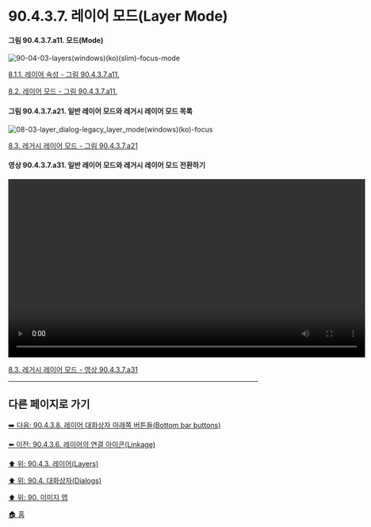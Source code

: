 # 90.4.3.7. 레이어 모드(Layer Mode)

<a id="90-04-03-07-a11"></a>

#### 그림 90.4.3.7.a11. 모드(Mode)
![90-04-03-layers(windows)(ko)(slim)-focus-mode](https://github.com/wonder13662/gimp/assets/15767104/0f62ad29-be47-4bcf-bcb1-6b94dbb95038)

[8.1.1. 레이어 속성 - 그림 90.4.3.7.a11.](./08-01-01-layer_properties.md#90-04-03-07-a11)

[8.2. 레이어 모드 - 그림 90.4.3.7.a11.](./08-02-00-layer-modes.md#90-04-03-07-a11)

<a id="90-04-03-07-a21"></a>

#### 그림 90.4.3.7.a21. 일반 레이어 모드와 레거시 레이어 모드 목록
![08-03-layer_dialog-legacy_layer_mode(windows)(ko)-focus](https://github.com/wonder13662/gimp/assets/15767104/4f770fba-8374-4805-9617-2c82096ec759)

[8.3. 레거시 레이어 모드 - 그림 90.4.3.7.a21](./08-03-00-legacy-layer-modes.md#90-04-03-07-a21)

<a id="90-04-03-07-a31"></a>

#### 영상 90.4.3.7.a31. 일반 레이어 모드와 레거시 레이어 모드 전환하기
<video controls="controls" width="720" src="https://github.com/wonder13662/gimp/assets/15767104/ca578991-bac1-452b-bdf3-978e7fa9ae6e"></video>

[8.3. 레거시 레이어 모드 - 영상 90.4.3.7.a31](./08-03-00-legacy-layer-modes.md#90-04-03-07-a31)

***

## 다른 페이지로 가기

[➡️ 다음: 90.4.3.8. 레이어 대화상자 아래쪽 버튼들(Bottom bar buttons)](./90-04-03-08-bottom_bar_buttons.md)

[⬅️ 이전: 90.4.3.6. 레이어의 연결 아이콘(Linkage)](./90-04-03-06-linkage.md)

[⬆️ 위: 90.4.3. 레이어(Layers)](./90-04-03-00-layers.md)

[⬆️ 위: 90.4. 대화상자(Dialogs)](./90-04-00-dialogs.md)

[⬆️ 위: 90. 이미지 맵](./90-00-image-map.md)

[🏠 홈](./00-home.md)

